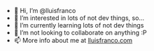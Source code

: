 - 👋 Hi, I’m @lluisfranco
- 👀 I’m interested in lots of not dev things, so...
- 🌱 I’m currently learning lots of not dev things
- 💞️ I’m not looking to collaborate on anything :P
- 📫 More info about me at [lluisfranco.com](lluisfranco.com)

<!---
lluisfranco/lluisfranco is a ✨ special ✨ repository because its `README.md` (this file) appears on your GitHub profile.
You can click the Preview link to take a look at your changes.
--->

